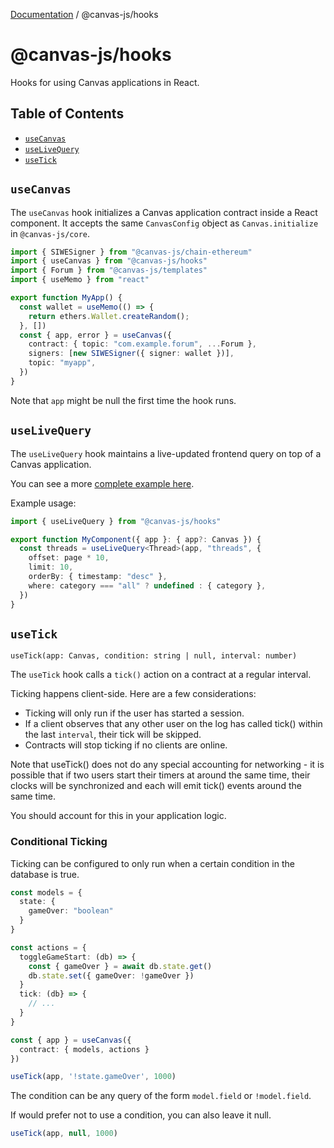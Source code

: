 [Documentation](../../index.md) / @canvas-js/hooks

# @canvas-js/hooks

Hooks for using Canvas applications in React.

## Table of Contents

- [`useCanvas`](#usecanvas)
- [`useLiveQuery`](#uselivequery)
- [`useTick`](#usetick)

## `useCanvas`

The `useCanvas` hook initializes a Canvas application contract inside a React component. It accepts the same `CanvasConfig` object as `Canvas.initialize` in `@canvas-js/core`.

```ts
import { SIWESigner } from "@canvas-js/chain-ethereum"
import { useCanvas } from "@canvas-js/hooks"
import { Forum } from "@canvas-js/templates"
import { useMemo } from "react"

export function MyApp() {
  const wallet = useMemo(() => {
    return ethers.Wallet.createRandom();
  }, [])
  const { app, error } = useCanvas({
    contract: { topic: "com.example.forum", ...Forum },
    signers: [new SIWESigner({ signer: wallet })],
    topic: "myapp",
  })
}
```

Note that `app` might be null the first time the hook runs.

## `useLiveQuery`

The `useLiveQuery` hook maintains a live-updated frontend query on top of a Canvas application.

You can see a more [complete example here](/readme-core.html#subscribing-to-live-queries).

Example usage:

```ts
import { useLiveQuery } from "@canvas-js/hooks"

export function MyComponent({ app }: { app?: Canvas }) {
  const threads = useLiveQuery<Thread>(app, "threads", {
    offset: page * 10,
    limit: 10,
    orderBy: { timestamp: "desc" },
    where: category === "all" ? undefined : { category },
  })
}
```

## `useTick`

`useTick(app: Canvas, condition: string | null, interval: number)`

The `useTick` hook calls a `tick()` action on a contract at a regular interval.

Ticking happens client-side. Here are a few considerations:

* Ticking will only run if the user has started a session.
* If a client observes that any other user on the log has called tick()
  within the last `interval`, their tick will be skipped.
* Contracts will stop ticking if no clients are online.

Note that useTick() does not do any special accounting for networking -
it is possible that if two users start their timers at around the same time, their
clocks will be synchronized and each will emit tick() events around the same time.

You should account for this in your application logic.

### Conditional Ticking

Ticking can be configured to only run when a certain condition in the database is true.

```ts
const models = {
  state: {
    gameOver: "boolean"
  }
}

const actions = {
  toggleGameStart: (db) => {
    const { gameOver } = await db.state.get()
    db.state.set({ gameOver: !gameOver })
  }
  tick: (db} => {
    // ...
  }
}

const { app } = useCanvas({
  contract: { models, actions }
})

useTick(app, '!state.gameOver', 1000)
```

The condition can be any query of the form `model.field` or `!model.field`.

If would prefer not to use a condition, you can also leave it null.

```ts
useTick(app, null, 1000)
```
